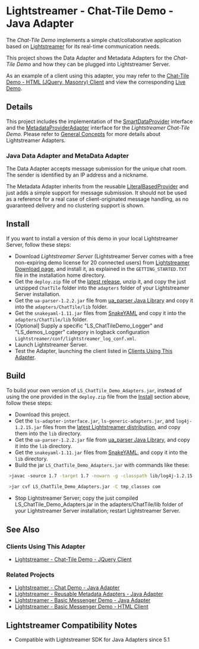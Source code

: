 # Lightstreamer - Chat-Tile Demo - Java Adapter #

<!-- START DESCRIPTION lightstreamer-example-chattile-adapter-java -->

The *Chat-Tile Demo* implements a simple chat/collaborative application based on [Lightstreamer](http://www.lightstreamer.com) for its real-time communication needs.

This project shows the Data Adapter and Metadata Adapters for the *Chat-Tile Demo* and how they can be plugged into Lightstreamer Server.

As an example of a client using this adapter, you may refer to the [Chat-Tile Demo - HTML (JQuery, Masonry) Client](https://github.com/Weswit/Lightstreamer-example-ChatTile-client-javascript) and view the corresponding [Live Demo](http://demos.lightstreamer.com/ChatTileDemo/).

## Details

This project includes the implementation of the [SmartDataProvider](http://www.lightstreamer.com/docs/adapter_java_api/com/lightstreamer/interfaces/data/SmartDataProvider.html) interface and the [MetadataProviderAdapter](http://www.lightstreamer.com/docs/adapter_java_api/com/lightstreamer/interfaces/metadata/MetadataProviderAdapter.html) interface for the *Lightstreamer Chat-Tile Demo*. Please refer to [General Concepts](http://www.lightstreamer.com/latest/Lightstreamer_Allegro-Presto-Vivace_5_1_Colosseo/Lightstreamer/DOCS-SDKs/General%20Concepts.pdf) for more details about Lightstreamer Adapters.

### Java Data Adapter and MetaData Adapter

The Data Adapter accepts message submission for the unique chat room. The sender is identified by an IP address and a nickname.

The Metadata Adapter inherits from the reusable [LiteralBasedProvider](https://github.com/Weswit/Lightstreamer-example-ReusableMetadata-adapter-java) and just adds a simple support for message submission. It should not be used as a reference for a real case of client-originated message handling, as no guaranteed delivery and no clustering support is shown.
<!-- END DESCRIPTION lightstreamer-example-chattile-adapter-java -->

## Install
If you want to install a version of this demo in your local Lightstreamer Server, follow these steps:
* Download *Lightstreamer Server* (Lightstreamer Server comes with a free non-expiring demo license for 20 connected users) from [Lightstreamer Download page](http://www.lightstreamer.com/download.htm), and install it, as explained in the `GETTING_STARTED.TXT` file in the installation home directory.
* Get the `deploy.zip` file of the [latest release](https://github.com/Weswit/Lightstreamer-example-ChatTile-adapter-java/releases), unzip it, and copy the just unzipped `ChatTile` folder into the `adapters` folder of your Lightstreamer Server installation.
* Get the `ua-parser-1.2.2.jar` file from [ua_parser Java Library](https://github.com/tobie/ua-parser/tree/master/java) and copy it into the `adapters/ChatTile/lib` folder.
* Get the `snakeyaml-1.11.jar` files from [SnakeYAML](https://code.google.com/p/snakeyaml/) and copy it into the `adapters/ChatTile/lib` folder.
* [Optional] Supply a specific "LS_ChatTileDemo_Logger" and "LS_demos_Logger" category in logback configuration `Lightstreamer/conf/lightstreamer_log_conf.xml`.
* Launch Lightstreamer Server.
* Test the Adapter, launching the client listed in [Clients Using This Adapter](https://github.com/Weswit/Lightstreamer-example-ChatTile-adapter-java#clients-using-this-adapter).

## Build
To build your own version of `LS_ChatTile_Demo_Adapters.jar`, instead of using the one provided in the `deploy.zip` file from the [Install](https://github.com/Weswit/Lightstreamer-example-ChatTile-adapter-java#install) section above, follow these steps:
* Download this project.
* Get the `ls-adapter-interface.jar`, `ls-generic-adapters.jar`, and `log4j-1.2.15.jar` files from the [latest Lightstreamer distribution](http://www.lightstreamer.com/download), and copy them into the `lib` directory.
* Get the `ua-parser-1.2.2.jar` file from [ua_parser Java Library](https://github.com/tobie/ua-parser/tree/master/java), and copy it into the `lib` directory.
* Get the `snakeyaml-1.11.jar` files from [SnakeYAML](https://code.google.com/p/snakeyaml/), and copy it into the `lib` directory.
* Build the jar `LS_ChatTile_Demo_Adapters.jar` with commands like these:
```sh
 >javac -source 1.7 -target 1.7 -nowarn -g -classpath lib/log4j-1.2.15.jar;lib/ls-adapter-interface.jar;lib/ls-generic-adapters.jar;lib/jbox2d-library-2.2.1.1.jar;lib/ua-parser-1.2.2.jar;lib/snakeyaml-1.11.jar -sourcepath src/ -d tmp_classes src/com/lightstreamer/adapters/ChatTileDemo/ChatTileAdapter.java
 
 >jar cvf LS_ChatTile_Demo_Adapters.jar -C tmp_classes com
```
* Stop Lightstreamer Server; copy the just compiled LS_ChatTile_Demo_Adapters.jar in the adapters/ChatTile/lib folder of your Lightstreamer Server installation; restart Lightstreamer Server.

## See Also 

### Clients Using This Adapter
<!-- START RELATED_ENTRIES -->
<!-- END RELATED_ENTRIES -->

* [Lightstreamer - Chat-Tile Demo - JQuery Client](https://github.com/Weswit/Lightstreamer-example-ChatTile-client-javascript)

<!-- END RELATED_ENTRIES -->

### Related Projects

* [Lightstreamer - Chat Demo - Java Adapter](https://github.com/Weswit/Lightstreamer-example-Chat-adapter-java)
* [Lightstreamer - Reusable Metadata Adapters - Java Adapter](https://github.com/Weswit/Lightstreamer-example-ReusableMetadata-adapter-java)
* [Lightstreamer - Basic Messenger Demo - Java Adapter](https://github.com/Weswit/Lightstreamer-example-Messenger-adapter-java)
* [Lightstreamer - Basic Messenger Demo - HTML Client](https://github.com/Weswit/Lightstreamer-example-Messenger-client-javascript)

## Lightstreamer Compatibility Notes

- Compatible with Lightstreamer SDK for Java Adapters since 5.1
